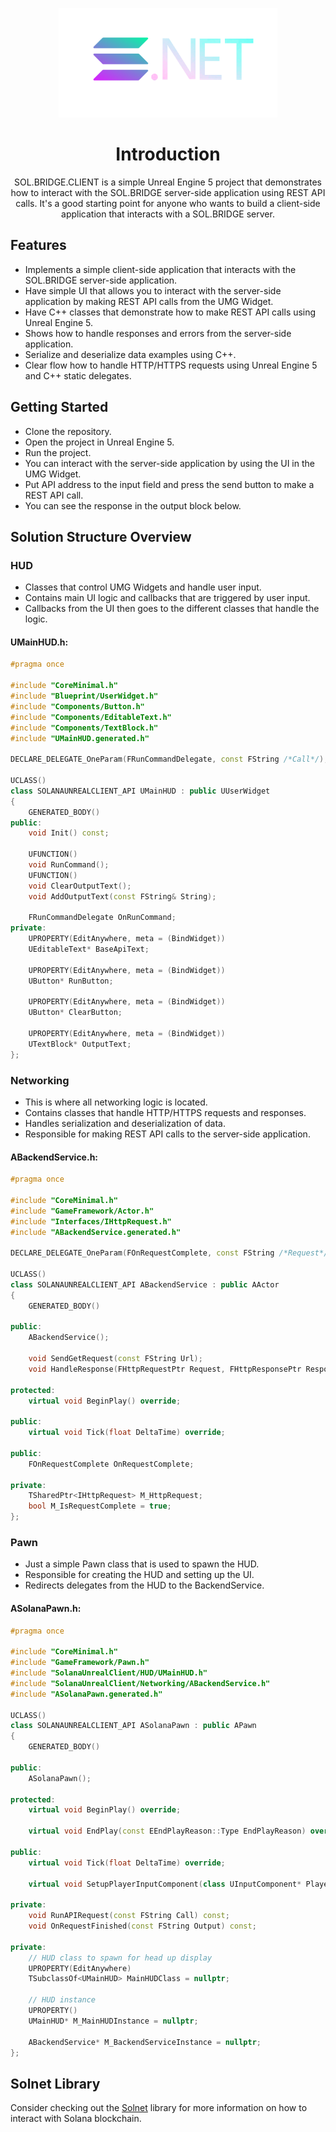 <p align="center">
    <img src="https://raw.githubusercontent.com/bmresearch/Solnet/master/assets/icon.png" margin="auto" height="175"/>
</p>

<div style="text-align:center">

<p>

# Introduction

SOL.BRIDGE.CLIENT is a simple Unreal Engine 5 project that demonstrates how to interact with the SOL.BRIDGE server-side application using REST API calls. It's a good starting point for anyone who wants to build a client-side application that interacts with a SOL.BRIDGE server.

</p>

</div>

## Features
- Implements a simple client-side application that interacts with the SOL.BRIDGE server-side application.
- Have simple UI that allows you to interact with the server-side application by making REST API calls from the UMG Widget.
- Have C++ classes that demonstrate how to make REST API calls using Unreal Engine 5.
- Shows how to handle responses and errors from the server-side application.
- Serialize and deserialize data examples using C++.
- Clear flow how to handle HTTP/HTTPS requests using Unreal Engine 5 and C++ static delegates.

## Getting Started

- Clone the repository.
- Open the project in Unreal Engine 5.
- Run the project.
- You can interact with the server-side application by using the UI in the UMG Widget.
- Put API address to the input field and press the send button to make a REST API call.
- You can see the response in the output block below.

## Solution Structure Overview

### HUD

- Classes that control UMG Widgets and handle user input.
- Contains main UI logic and callbacks that are triggered by user input.
- Callbacks from the UI then goes to the different classes that handle the logic.

#### UMainHUD.h:

```c++
#pragma once

#include "CoreMinimal.h"
#include "Blueprint/UserWidget.h"
#include "Components/Button.h"
#include "Components/EditableText.h"
#include "Components/TextBlock.h"
#include "UMainHUD.generated.h"

DECLARE_DELEGATE_OneParam(FRunCommandDelegate, const FString /*Call*/);

UCLASS()
class SOLANAUNREALCLIENT_API UMainHUD : public UUserWidget
{
	GENERATED_BODY()
public:
	void Init() const;

	UFUNCTION()
	void RunCommand();
	UFUNCTION()
	void ClearOutputText();
	void AddOutputText(const FString& String);
	
	FRunCommandDelegate OnRunCommand;
private:
	UPROPERTY(EditAnywhere, meta = (BindWidget))
	UEditableText* BaseApiText;

	UPROPERTY(EditAnywhere, meta = (BindWidget))
	UButton* RunButton;

	UPROPERTY(EditAnywhere, meta = (BindWidget))
	UButton* ClearButton;

	UPROPERTY(EditAnywhere, meta = (BindWidget))
	UTextBlock* OutputText;
};
```

### Networking

- This is where all networking logic is located.
- Contains classes that handle HTTP/HTTPS requests and responses.
- Handles serialization and deserialization of data.
- Responsible for making REST API calls to the server-side application.

#### ABackendService.h:

```c++
#pragma once

#include "CoreMinimal.h"
#include "GameFramework/Actor.h"
#include "Interfaces/IHttpRequest.h"
#include "ABackendService.generated.h"

DECLARE_DELEGATE_OneParam(FOnRequestComplete, const FString /*Request*/);

UCLASS()
class SOLANAUNREALCLIENT_API ABackendService : public AActor
{
	GENERATED_BODY()

public:
	ABackendService();

	void SendGetRequest(const FString Url);
	void HandleResponse(FHttpRequestPtr Request, FHttpResponsePtr Response, bool bWasSuccessful);

protected:
	virtual void BeginPlay() override;

public:
	virtual void Tick(float DeltaTime) override;

public:
	FOnRequestComplete OnRequestComplete;

private:
	TSharedPtr<IHttpRequest> M_HttpRequest;
	bool M_IsRequestComplete = true;
};
```

### Pawn

- Just a simple Pawn class that is used to spawn the HUD.
- Responsible for creating the HUD and setting up the UI.
- Redirects delegates from the HUD to the BackendService.

#### ASolanaPawn.h:

```c++
#pragma once

#include "CoreMinimal.h"
#include "GameFramework/Pawn.h"
#include "SolanaUnrealClient/HUD/UMainHUD.h"
#include "SolanaUnrealClient/Networking/ABackendService.h"
#include "ASolanaPawn.generated.h"

UCLASS()
class SOLANAUNREALCLIENT_API ASolanaPawn : public APawn
{
	GENERATED_BODY()

public:
	ASolanaPawn();

protected:
	virtual void BeginPlay() override;

	virtual void EndPlay(const EEndPlayReason::Type EndPlayReason) override;

public:
	virtual void Tick(float DeltaTime) override;

	virtual void SetupPlayerInputComponent(class UInputComponent* PlayerInputComponent) override;

private:
	void RunAPIRequest(const FString Call) const;
	void OnRequestFinished(const FString Output) const;

private:
	// HUD class to spawn for head up display
	UPROPERTY(EditAnywhere)
	TSubclassOf<UMainHUD> MainHUDClass = nullptr;

	// HUD instance
	UPROPERTY()
	UMainHUD* M_MainHUDInstance = nullptr;

	ABackendService* M_BackendServiceInstance = nullptr;
};
```

## Solnet Library

Consider checking out the [Solnet](https://github.com/bmresearch/Solnet) library for more information on how to interact with Solana blockchain.